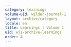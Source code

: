 ```yaml
---
category: learnings
volume-uid: wilder-journal-1
layout: archive/category
locale: en
title: Learnings | Volume 1
uid: wj1-archive-learnings
order: 4
---
```

